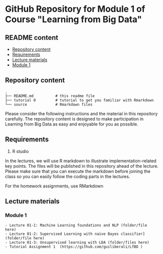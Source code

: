 # GitHub Repository for Module 1 of Course  "Learning from Big Data"

## README content

* [Repository content](#repository-content)
* [Requirements](#requirements)
* [Lecture materials](#lecture-materials)
* [Module 1](#module-1) 
  
<!-- vim-markdown-toc -->

## Repository content

```
.
├── README.md          # this readme file
├── tutorial 0         # tutorial to get you familiar with Rmarkdown
└── source             # Rmarkdown files
```

Please consider the following instructions and the material in this repository carefully. The repository content is designed to make participation in Learning from Big Data as easy and enjoyable for you as possible.

## Requirements

1. R studio 


In the lectures, we will use R markdown to illustrate implementation-related key points. The files will be published in this repository ahead of the lecture. Please make sure that you can execute the markdown before joining the class so you can easily follow the coding parts in the lectures.

For the homework assignments, use RMarkdown

 
 ## Lecture materials

### Module 1
```
- Lecture 01-1: Machine Learning foundations and NLP (folder/file here)
- Lecture 01-2: Supervised Learning with naive Bayes classifier] (folder/file here)
- Lecture 01-3: Unsupervised learning with LDA (folder/files here)
- Tutorial Assignment 1  (https://github.com/guiliberali/LfBD )
 ```

